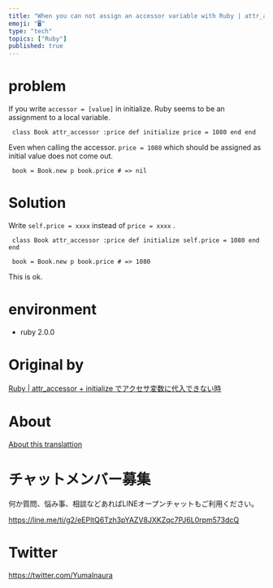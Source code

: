 ```yaml
---
title: "When you can not assign an accessor variable with Ruby | attr_accessor"
emoji: "🖥"
type: "tech"
topics: ["Ruby"]
published: true
---
```


# problem 

If you write `accessor = [value]` in initialize. Ruby seems to be an assignment to a local variable.

     class Book attr_accessor :price def initialize price = 1080 end end 

Even when calling the accessor. `price = 1080` which should be assigned as initial value does not come out.

     book = Book.new p book.price # => nil 

# Solution 

Write `self.price = xxxx` instead of `price = xxxx` .

     class Book attr_accessor :price def initialize self.price = 1080 end end 

     book = Book.new p book.price # => 1080 

This is ok.

# environment 

- ruby 2.0.0 


# Original by
[Ruby | attr_accessor + initialize でアクセサ変数に代入できない時](https://qiita.com/Yinaura/items/02c8bd7bd87cfa64ce6c)

# About

[About this translattion](https://qiita.com/YumaInaura/items/7f6fd1e9310a6816469a)








<!-- Update From Qiita API -->

# チャットメンバー募集


何か質問、悩み事、相談などあればLINEオープンチャットもご利用ください。

https://line.me/ti/g2/eEPltQ6Tzh3pYAZV8JXKZqc7PJ6L0rpm573dcQ





# Twitter


https://twitter.com/YumaInaura


<!-- Update From Qiita API -->


